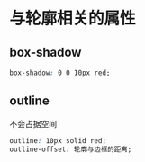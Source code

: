 # 与轮廓相关的属性

## box-shadow
```css
box-shadow: 0 0 10px red;
```

## outline
不会占据空间
```css
outline: 10px solid red;
outline-offset: 轮廓与边框的距离;
```